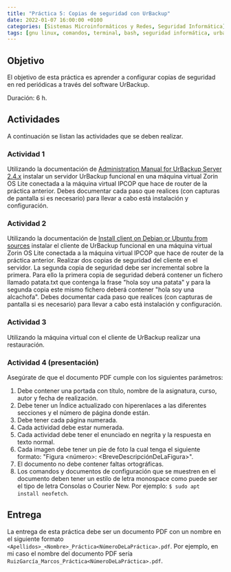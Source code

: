 ```yaml
---
title: "Práctica 5: Copias de seguridad con UrBackup"
date: 2022-01-07 16:00:00 +0100
categories: [Sistemas Microinformáticos y Redes, Seguridad Informática]
tags: [gnu linux, comandos, terminal, bash, seguridad informática, urbackup, backup, seguridad pasiva, almacenamiento, práctica]
---
```


## Objetivo

El objetivo de esta práctica es aprender a configurar copias de seguridad en red periódicas a través del software UrBackup.

Duración: 6 h.

## Actividades

A continuación se listan las actividades que se deben realizar.

### Actividad 1

Utilizando la documentación de [Administration Manual for UrBackup Server 2.4.x](https://www.urbackup.org/administration_manual.html) instalar un servidor UrBackup funcional en una máquina virtual Zorin OS Lite conectada a la máquina virtual IPCOP que hace de router de la práctica anterior.
Debes documentar cada paso que realices (con capturas de pantalla si es necesario) para llevar a cabo está instalación y configuración.

### Actividad 2

Utilizando la documentación de [Install client on Debian or Ubuntu from sources](https://www.urbackup.org/client_debian_ubuntu_install.html) instalar el cliente de UrBackup funcional en una máquina virtual Zorin OS Lite conectada a la máquina virtual IPCOP que hace de router de la práctica anterior.
Realizar dos copias de seguridad del cliente en el servidor. La segunda copia de seguridad debe ser incremental sobre la primera. Para ello la primera copia de seguridad deberá contener un fichero llamado patata.txt que contenga la frase "hola soy una patata" y para la segunda copia este mismo fichero deberá contener "hola soy una alcachofa".
Debes documentar cada paso que realices (con capturas de pantalla si es necesario) para llevar a cabo está instalación y configuración.

### Actividad 3

Utilizando la máquina virtual con el cliente de UrBackup realizar una restauración.

### Actividad 4 (presentación)

Asegúrate de que el documento PDF cumple con los siguientes parámetros:

1. Debe contener una portada con título, nombre de la asignatura, curso, autor y fecha de realización.
2. Debe tener un Índice actualizado con hiperenlaces a las diferentes secciones y el número de página donde están.
3. Debe tener cada página numerada.
4. Cada actividad debe estar numerada. 
5. Cada actividad debe tener el enunciado en negrita y la respuesta en texto normal.
6. Cada imagen debe tener un pie de foto la cual tenga el siguiente formato: "Figura <número>: <BreveDescripciónDeLaFigura>".
7. El documento no debe contener faltas ortográficas.
8. Los comandos y documentos de configuración que se muestren en el documento deben tener un estilo de letra monospace como puede ser el tipo de letra Consolas o Courier New. Por ejemplo: `$ sudo apt install neofetch`.

## Entrega 

La entrega de esta práctica debe ser un documento PDF con un nombre en el siguiente formato `<Apellidos>_<Nombre>_Práctica<NúmeroDeLaPráctica>.pdf`. Por ejemplo, en mi caso el nombre del documento PDF sería `RuizGarcía_Marcos_Práctica<NúmeroDeLaPráctica>.pdf`.